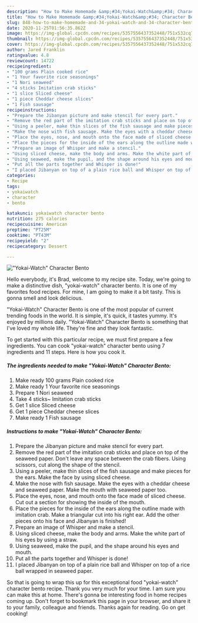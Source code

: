 ```yaml
---
description: "How to Make Homemade &amp;#34;Yokai-Watch&amp;#34; Character Bento"
title: "How to Make Homemade &amp;#34;Yokai-Watch&amp;#34; Character Bento"
slug: 848-how-to-make-homemade-and-34-yokai-watch-and-34-character-bento
date: 2020-11-25T01:56:35.862Z
image: https://img-global.cpcdn.com/recipes/5357556437352448/751x532cq70/yokai-watch-character-bento-recipe-main-photo.jpg
thumbnail: https://img-global.cpcdn.com/recipes/5357556437352448/751x532cq70/yokai-watch-character-bento-recipe-main-photo.jpg
cover: https://img-global.cpcdn.com/recipes/5357556437352448/751x532cq70/yokai-watch-character-bento-recipe-main-photo.jpg
author: Jared Franklin
ratingvalue: 4.8
reviewcount: 14722
recipeingredient:
- "100 grams Plain cooked rice"
- "1 Your favorite rice seasonings"
- "1 Nori seaweed"
- "4 sticks Imitation crab sticks"
- "1 slice Sliced cheese"
- "1 piece Cheddar cheese slices"
- "1 Fish sausage"
recipeinstructions:
- "Prepare the Jibanyan picture and make stencil for every part."
- "Remove the red part of the imitation crab sticks and place on top of the seaweed paper. Don&#39;t leave any space between the crab fibers. Using scissors, cut along the shape of the stencil."
- "Using a peeler, make thin slices of the fish sausage and make pieces for the ears. Make the face by using sliced cheese."
- "Make the nose with fish sausage. Make the eyes with a cheddar cheese and seaweed paper. Make the mouth with seaweed paper too."
- "Place the eyes, nose, and mouth onto the face made of sliced cheese. Cut out a section for showing the inside of the mouth."
- "Place the pieces for the inside of the ears along the outline made with imitation crab. Make a triangular cut into his right ear. Add the other pieces onto his face and Jibanyan is finished!"
- "Prepare an image of Whisper and make a stencil."
- "Using sliced cheese, make the body and arms. Make the white part of his eyes by using a straw."
- "Using seaweed, make the pupil, and the shape around his eyes and mouth."
- "Put all the parts together and Whisper is done!"
- "I placed Jibanyan on top of a plain rice ball and Whisper on top of a rice ball wrapped in seaweed paper."
categories:
- Recipe
tags:
- yokaiwatch
- character
- bento

katakunci: yokaiwatch character bento 
nutrition: 275 calories
recipecuisine: American
preptime: "PT25M"
cooktime: "PT43M"
recipeyield: "2"
recipecategory: Dessert

---
```



![&#34;Yokai-Watch&#34; Character Bento](https://img-global.cpcdn.com/recipes/5357556437352448/751x532cq70/yokai-watch-character-bento-recipe-main-photo.jpg)

Hello everybody, it's Brad, welcome to my recipe site. Today, we're going to make a distinctive dish, &#34;yokai-watch&#34; character bento. It is one of my favorites food recipes. For mine, I am going to make it a bit tasty. This is gonna smell and look delicious.



&#34;Yokai-Watch&#34; Character Bento is one of the most popular of current trending foods in the world. It is simple, it's quick, it tastes yummy. It's enjoyed by millions daily. &#34;Yokai-Watch&#34; Character Bento is something that I've loved my whole life. They're fine and they look fantastic.


To get started with this particular recipe, we must first prepare a few ingredients. You can cook &#34;yokai-watch&#34; character bento using 7 ingredients and 11 steps. Here is how you cook it.

<!--inarticleads1-->

##### The ingredients needed to make &#34;Yokai-Watch&#34; Character Bento:

1. Make ready 100 grams Plain cooked rice
1. Make ready 1 Your favorite rice seasonings
1. Prepare 1 Nori seaweed
1. Take 4 sticks~ Imitation crab sticks
1. Get 1 slice Sliced cheese
1. Get 1 piece Cheddar cheese slices
1. Make ready 1 Fish sausage




<!--inarticleads2-->

##### Instructions to make &#34;Yokai-Watch&#34; Character Bento:

1. Prepare the Jibanyan picture and make stencil for every part.
1. Remove the red part of the imitation crab sticks and place on top of the seaweed paper. Don&#39;t leave any space between the crab fibers. Using scissors, cut along the shape of the stencil.
1. Using a peeler, make thin slices of the fish sausage and make pieces for the ears. Make the face by using sliced cheese.
1. Make the nose with fish sausage. Make the eyes with a cheddar cheese and seaweed paper. Make the mouth with seaweed paper too.
1. Place the eyes, nose, and mouth onto the face made of sliced cheese. Cut out a section for showing the inside of the mouth.
1. Place the pieces for the inside of the ears along the outline made with imitation crab. Make a triangular cut into his right ear. Add the other pieces onto his face and Jibanyan is finished!
1. Prepare an image of Whisper and make a stencil.
1. Using sliced cheese, make the body and arms. Make the white part of his eyes by using a straw.
1. Using seaweed, make the pupil, and the shape around his eyes and mouth.
1. Put all the parts together and Whisper is done!
1. I placed Jibanyan on top of a plain rice ball and Whisper on top of a rice ball wrapped in seaweed paper.




So that is going to wrap this up for this exceptional food &#34;yokai-watch&#34; character bento recipe. Thank you very much for your time. I am sure you can make this at home. There's gonna be interesting food in home recipes coming up. Don't forget to bookmark this page in your browser, and share it to your family, colleague and friends. Thanks again for reading. Go on get cooking!
